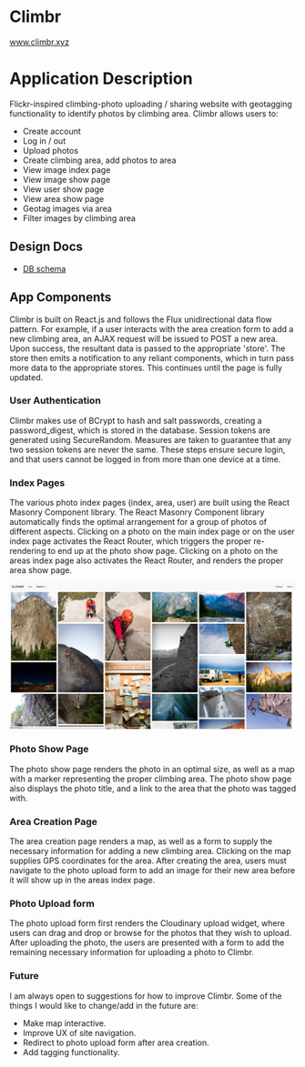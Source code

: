 # Climbr

www.climbr.xyz

# Application Description

Flickr-inspired climbing-photo uploading / sharing website with
geotagging functionality to identify photos by climbing area.
Climbr allows users to:

- Create account
- Log in / out
- Upload photos
- Create climbing area, add photos to area
- View image index page
- View image show page
- View user show page
- View area show page
- Geotag images via area
- Filter images by climbing area

## Design Docs
* [DB schema][schema]

[schema]: ./docs/schema.md

## App Components

Climbr is built on React.js and follows the Flux unidirectional data flow pattern. For example, if a user interacts with the area creation form to add a new climbing area, an AJAX request will be issued to POST a new area. Upon success, the resultant data is passed to the appropriate 'store'. The store then emits a notification to any reliant components, which in turn pass more data to the appropriate stores. This continues until the page is fully updated.

### User Authentication

Climbr makes use of BCrypt to hash and salt passwords, creating a password_digest, which is stored in the database. Session tokens are generated using SecureRandom. Measures are taken to guarantee that any two session tokens are never the same. These steps ensure secure login, and that users cannot be logged in from more than one device at a time.

### Index Pages

The various photo index pages (index, area, user) are built using the React Masonry Component library. The React Masonry Component library automatically finds the optimal arrangement for a group of photos of different aspects. Clicking on a photo on the main index page or on the user index page activates the React Router, which triggers the proper re-rendering to end up at the photo show page. Clicking on a photo on the areas index page also activates the React Router, and renders the proper area show page.

![Alt text](./app/assets/images/masonry_example.png?raw=true "Masonry arranges the photos on index pages.")

### Photo Show Page

The photo show page renders the photo in an optimal size, as well as a map with a marker representing the proper climbing area. The photo show page also displays the photo title, and a link to the area that the photo was tagged with.

### Area Creation Page

The area creation page renders a map, as well as a form to supply the necessary information for adding a new climbing area. Clicking on the map supplies GPS coordinates for the area. After creating the area, users must navigate to the photo upload form to add an image for their new area before it will show up in the areas index page.

### Photo Upload form

The photo upload form first renders the Cloudinary upload widget, where users can drag and drop or browse for the photos that they wish to upload. After uploading the photo, the users are presented with a form to add the remaining necessary information for uploading a photo to Climbr.

### Future

I am always open to suggestions for how to improve Climbr. Some of the things I would like to change/add in the future are:

- Make map interactive.
- Improve UX of site navigation.
- Redirect to photo upload form after area creation.
- Add tagging functionality.
